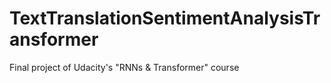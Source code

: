 # TextTranslationSentimentAnalysisTransformer
Final project of Udacity's "RNNs &amp; Transformer" course
